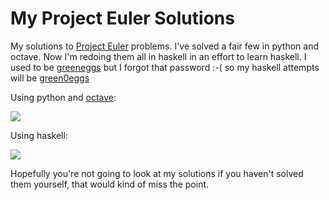 My Project Euler Solutions
==========================

My solutions to [Project Euler](http://projecteuler.net/) problems.
I've solved a fair few in python and octave.
Now I'm redoing them all in haskell in an effort to learn haskell.
I used to be [greeneggs](https://projecteuler.net/profile/greeneggs.png) but I forgot that password :-( so my haskell attempts will be [green0eggs](https://projecteuler.net/profile/green0eggs.png)

Using python and [octave](https://www.gnu.org/software/octave/):

![](https://projecteuler.net/profile/greeneggs.png)

Using haskell:

![](https://projecteuler.net/profile/green0eggs.png)

Hopefully you're not going to look at my solutions if you haven't solved them yourself, that would kind of miss the point.

